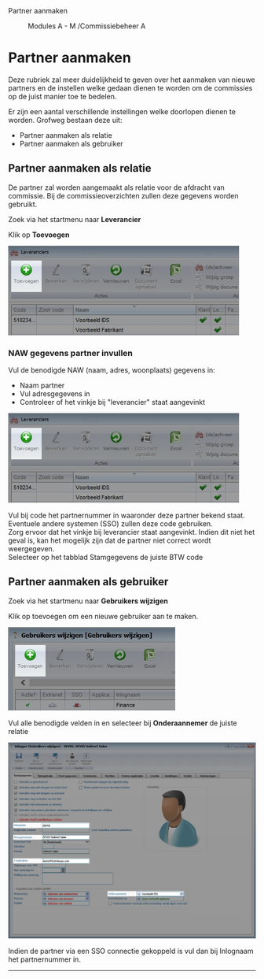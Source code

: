 <properties>
	<page>
		<title>Partner aanmaken</title>
		<description>Partner aanmaken</description>
	</page>
	<menu>
		<position>Modules A - M /Commissiebeheer</position>
		<title>Partner aanmaken</title>
		<sort>A</sort>
	</menu>
</properties>

# Partner aanmaken #

Deze rubriek zal meer duidelijkheid te geven over het aanmaken van nieuwe partners en de instellen welke gedaan dienen te worden om de commissies op de juist manier toe te bedelen.

Er zijn een aantal verschillende instellingen welke doorlopen dienen te worden. Grofweg bestaan deze uit:
- Partner aanmaken als relatie
- Partner aanmaken als gebruiker

## Partner aanmaken als relatie ##

De partner zal worden aangemaakt als relatie voor de afdracht van commissie. Bij de commissieoverzichten zullen deze gegevens worden gebruikt.

Zoek via het startmenu naar **Leverancier**

Klik op **Toevoegen**

![Partner aanmaken als relatie](images/partner_toevoegen_als_relatie.jpg)

### NAW gegevens partner invullen ###

Vul de benodigde NAW (naam, adres, woonplaats) gegevens in:
- Naam partner
- Vul adresgegevens in
- Controleer of het vinkje bij "leverancier" staat aangevinkt

![Partner aanmaken als relatie](images/partner_toevoegen_als_relatie.jpg)

<div class="info">
Vul bij code het partnernummer in waaronder deze partner bekend staat. Eventuele andere systemen (SSO) zullen deze code gebruiken.
</div>

<div class="warning">
Zorg ervoor dat het vinkje bij leverancier staat aangevinkt. Indien dit niet het geval is, kan het mogelijk zijn dat de partner niet correct wordt weergegeven.
</div>

<div class="warning">
Selecteer op het tabblad Stamgegevens de juiste BTW code
</div>

## Partner aanmaken als gebruiker ##

Zoek via het startmenu naar **Gebruikers wijzigen**

Klik op toevoegen om een nieuwe gebruiker aan te maken.

![Partner aanmaken als gebruiker](images/gebruiker_toevoegen.jpg)

Vul alle benodigde velden in en selecteer bij **Onderaannemer** de juiste relatie

![Partner aanmaken als gebruiker](images/partner_toevoegen_als_gebruiker.jpg)

<div class="warning">
Indien de partner via een SSO connectie gekoppeld is vul dan bij Inlognaam het partnernummer in. 
</div>

-------